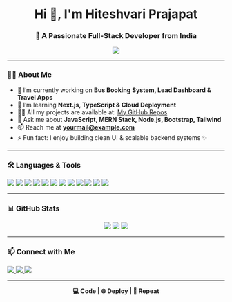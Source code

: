 <h1 align="center">Hi 👋, I'm Hiteshvari Prajapat</h1>
<h3 align="center">🚀 A Passionate Full-Stack Developer from India</h3>

<p align="center">
  <img src="https://readme-typing-svg.demolab.com/?lines=Full+Stack+Web+Developer;MERN+Stack+Builder;JavaScript+Enthusiast;Open+Source+Contributor;Code.+Learn.+Build.+Repeat.&center=true&width=440&height=45&color=00FF99&vCenter=true&size=22" />
</p>

---

### 👨‍💻 About Me

- 🔭 I’m currently working on **Bus Booking System, Lead Dashboard & Travel Apps**
- 🌱 I’m learning **Next.js, TypeScript & Cloud Deployment**
- 👨‍💻 All my projects are available at: [My GitHub Repos](https://github.com/Hiteshvari01)
- 💬 Ask me about **JavaScript, MERN Stack, Node.js, Bootstrap, Tailwind**
- 📫 Reach me at **yourmail@example.com**
- ⚡ Fun fact: I enjoy building clean UI & scalable backend systems ✨

---

### 🛠️ Languages & Tools

<p align="left">
  <img src="https://img.shields.io/badge/HTML5-E34F26?style=for-the-badge&logo=html5&logoColor=white" />
  <img src="https://img.shields.io/badge/CSS3-1572B6?style=for-the-badge&logo=css3&logoColor=white" />
  <img src="https://img.shields.io/badge/Bootstrap-563D7C?style=for-the-badge&logo=bootstrap&logoColor=white" />
  <img src="https://img.shields.io/badge/TailwindCSS-38B2AC?style=for-the-badge&logo=tailwind-css&logoColor=white" />
  <img src="https://img.shields.io/badge/JavaScript-F7DF1E?style=for-the-badge&logo=javascript&logoColor=black" />
  <img src="https://img.shields.io/badge/React-61DAFB?style=for-the-badge&logo=react&logoColor=black" />
  <img src="https://img.shields.io/badge/Node.js-339933?style=for-the-badge&logo=nodedotjs&logoColor=white" />
  <img src="https://img.shields.io/badge/Express.js-000000?style=for-the-badge&logo=express&logoColor=white" />
  <img src="https://img.shields.io/badge/MongoDB-4EA94B?style=for-the-badge&logo=mongodb&logoColor=white" />
  <img src="https://img.shields.io/badge/C-00599C?style=for-the-badge&logo=c&logoColor=white" />
  <img src="https://img.shields.io/badge/Git-F05032?style=for-the-badge&logo=git&logoColor=white" />
  <img src="https://img.shields.io/badge/GitHub-100000?style=for-the-badge&logo=github&logoColor=white" />
</p>

---

### 📊 GitHub Stats

<p align="center">
  <img src="https://github-readme-stats.vercel.app/api?username=Hiteshvari01&show_icons=true&theme=radical" />
  <img src="https://github-readme-streak-stats.herokuapp.com/?user=Hiteshvari01&theme=radical" />
  <img src="https://github-readme-stats.vercel.app/api/top-langs/?username=Hiteshvari01&layout=compact&theme=radical" />
</p>

---

### 📫 Connect with Me

<p align="left">
  <a href="https://www.linkedin.com/in/hiteshvariprajapat/" target="_blank">
    <img src="https://img.shields.io/badge/LinkedIn-0077B5?style=for-the-badge&logo=linkedin&logoColor=white"/>
  </a>
  <a href="mailto:yourmail@example.com" target="_blank">
    <img src="https://img.shields.io/badge/Gmail-D14836?style=for-the-badge&logo=gmail&logoColor=white"/>
  </a>
  <a href="https://github.com/Hiteshvari01" target="_blank">
    <img src="https://img.shields.io/badge/GitHub-181717?style=for-the-badge&logo=github&logoColor=white"/>
  </a>
</p>

---

<p align="center"><b>💻 Code | 🌐 Deploy | 🚀 Repeat</b></p>

